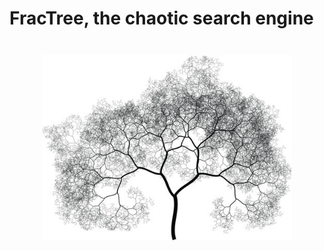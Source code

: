 # FracTree, the chaotic search engine

<p align="center" style="margin: 3em">
  <a href="https://github.com/fsiconha/fractree-search-engine">
    <img src="fractree-img.jpg" alt="fractree-search"/ width="400">
  </a>
</p>
 
